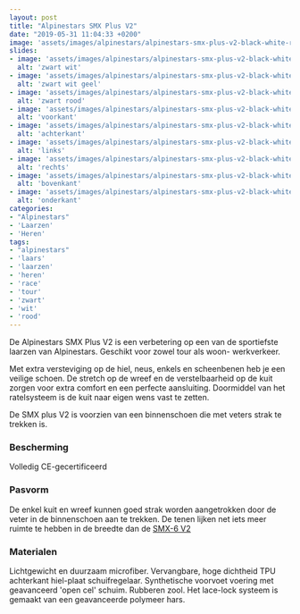 ```yaml
---
layout: post
title: "Alpinestars SMX Plus V2"
date: "2019-05-31 11:04:33 +0200"
image: 'assets/images/alpinestars/alpinestars-smx-plus-v2-black-white-red.jpg'
slides:
- image: 'assets/images/alpinestars/alpinestars-smx-plus-v2-black-white.jpg'
  alt: 'zwart wit'
- image: 'assets/images/alpinestars/alpinestars-smx-plus-v2-black-white-yellow.jpg'
  alt: 'zwart wit geel'
- image: 'assets/images/alpinestars/alpinestars-smx-plus-v2-black-white-red.jpg'
  alt: 'zwart rood'
- image: 'assets/images/alpinestars/alpinestars-smx-plus-v2-black-white-red-front.jpg'
  alt: 'voorkant'
- image: 'assets/images/alpinestars/alpinestars-smx-plus-v2-black-white-red-back.jpg'
  alt: 'achterkant'
- image: 'assets/images/alpinestars/alpinestars-smx-plus-v2-black-white-red-left.jpg'
  alt: 'links'
- image: 'assets/images/alpinestars/alpinestars-smx-plus-v2-black-white-red-right.jpg'
  alt: 'rechts'
- image: 'assets/images/alpinestars/alpinestars-smx-plus-v2-black-white-red-top.jpg'
  alt: 'bovenkant'
- image: 'assets/images/alpinestars/alpinestars-smx-plus-v2-black-white-red-bottom.jpg'
  alt: 'onderkant'
categories:
- "Alpinestars"
- 'Laarzen'
- 'Heren'
tags:
- "alpinestars"
- 'laars'
- 'laarzen'
- 'heren'
- 'race'
- 'tour'
- 'zwart'
- 'wit'
- 'rood'
---
```

De Alpinestars SMX Plus V2 is een verbetering op een van de sportiefste laarzen van Alpinestars.
Geschikt voor zowel tour als woon- werkverkeer.

Met extra versteviging op de hiel, neus, enkels en scheenbenen heb je een veilige schoen.
De stretch op de wreef en de verstelbaarheid op de kuit zorgen voor extra comfort en een perfecte aansluiting.
Doormiddel van het ratelsysteem is de kuit naar eigen wens vast te zetten.

De SMX plus V2 is voorzien van een binnenschoen die met veters strak te trekken is.

### Bescherming

Volledig CE-gecertificeerd


### Pasvorm

De enkel kuit en wreef kunnen goed strak worden aangetrokken door de veter in de binnenschoen aan te trekken.
De tenen lijken net iets meer ruimte te hebben in de breedte dan de [SMX-6 V2](/alpinestars-smx6-v2)

### Materialen

 Lichtgewicht en duurzaam microfiber.
 Vervangbare, hoge dichtheid TPU achterkant hiel-plaat schuifregelaar.
 Synthetische voorvoet voering met geavanceerd 'open cel' schuim.
 Rubberen zool.
 Het lace-lock systeem is gemaakt van een geavanceerde polymeer hars.
